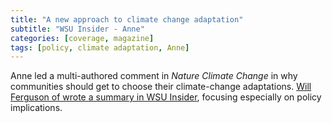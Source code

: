 ```yaml
---
title: "A new approach to climate change adaptation"
subtitle: "WSU Insider - Anne"
categories: [coverage, magazine]
tags: [policy, climate adaptation, Anne]
---
```

Anne led a multi-authored comment in _Nature Climate Change_ in why communities should get to choose their climate-change adaptations. [Will Ferguson of wrote a summary in WSU Insider](https://news.wsu.edu/news/2022/03/21/a-new-approach-to-climate-change-adaptation/), focusing especially on policy implications.
